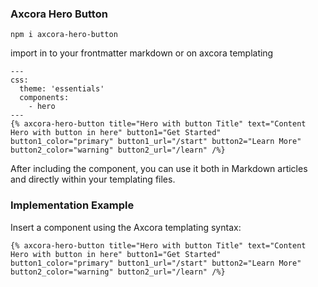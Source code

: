 ### Axcora Hero Button

```
npm i axcora-hero-button
```

import in to your frontmatter markdown or on axcora templating
```
---
css:
  theme: 'essentials'
  components:
    - hero
---
{% axcora-hero-button title="Hero with button Title" text="Content Hero with button in here" button1="Get Started" button1_color="primary" button1_url="/start" button2="Learn More" button2_color="warning" button2_url="/learn" /%}
```

After including the component, you can use it both in Markdown articles and directly within your templating files.

### Implementation Example
Insert a component using the Axcora templating syntax:

```
{% axcora-hero-button title="Hero with button Title" text="Content Hero with button in here" button1="Get Started" button1_color="primary" button1_url="/start" button2="Learn More" button2_color="warning" button2_url="/learn" /%}
```
